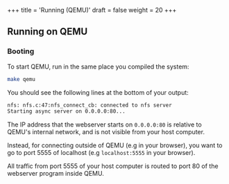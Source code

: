 +++
title = 'Running (QEMU)'
draft = false
weight = 20
+++

## Running on QEMU

### Booting

To start QEMU, run in the same place you compiled the system:
```sh
make qemu
```

You should see the following lines at the bottom of your output:
```sh
nfs: nfs.c:47:nfs_connect_cb: connected to nfs server
Starting async server on 0.0.0.0:80...
```

The IP address that the webserver starts on `0.0.0.0:80` is relative to QEMU's internal network,
and is not visible from your host computer.

Instead, for connecting outside of QEMU (e.g in your browser), you want to go to
port 5555 of localhost (e.g `localhost:5555` in your browser).

All traffic from port 5555 of your host computer is routed to port 80 of the webserver program
inside QEMU.
